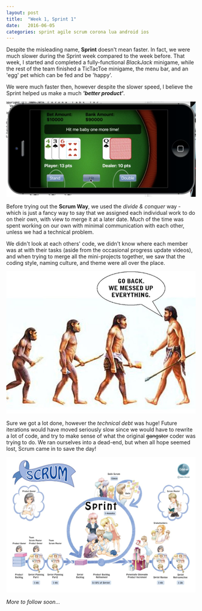 ```yaml
---
layout: post
title:  "Week 1, Sprint 1"
date:   2016-06-05
categories: sprint agile scrum corona lua android ios
---
```


Despite the misleading name, **Sprint** doesn't mean faster. In fact, we were much slower during the Sprint week compared to the week before. That week, I started and completed a fully-functional _BlackJack_ minigame, while the rest of the team finished a TicTacToe minigame, the menu bar, and an 'egg' pet which can be fed and be 'happy'.

We were much faster then, however despite the slower speed, I believe the Sprint helped us make a much _**'better product'**_.

![alt text](https://raw.githubusercontent.com/majeedthaika/majeedthaika.github.io/master/img/blackjack.png)

Before trying out the **Scrum Way**, we used the _divide & conquer_ way - which is just a fancy way to say that we assigned each individual work to do on their own, with view to merge it at a later date. Much of the time was spent working on our own with minimal communication with each other, unless we had a technical problem.

We didn't look at each others' code, we didn't know where each member was at with their tasks (aside from the occasional progress update videos), and when trying to merge all the mini-projects together, we saw that the coding style, naming culture, and theme were all over the place.

![alt text](https://raw.githubusercontent.com/majeedthaika/majeedthaika.github.io/master/img/messedup.jpg)

Sure we got a lot done, however the _technical debt_ was huge! Future iterations would have moved seriously slow since we would have to rewrite a lot of code, and try to make sense of what the original ~~gangster~~ coder was trying to do. We ran ourselves into a dead-end, but when all hope seemed lost, Scrum came in to save the day!

![alt text](https://raw.githubusercontent.com/majeedthaika/majeedthaika.github.io/master/img/scrum.jpg)

_More to follow soon..._
